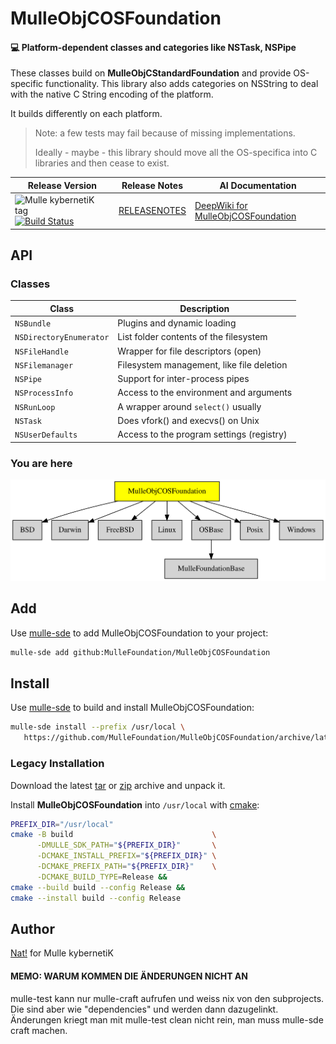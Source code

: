 # MulleObjCOSFoundation

#### 💻 Platform-dependent classes and categories like NSTask, NSPipe

These classes build on **MulleObjCStandardFoundation** and provide OS-specific
functionality. This library also adds categories on NSString to deal with
the native C String encoding of the platform.

It builds differently on each platform.

> Note: a few tests may fail because of missing implementations.
>
> Ideally - maybe - this library should move all the OS-specifica into C
> libraries and then cease to exist.



| Release Version                                       | Release Notes  | AI Documentation
|-------------------------------------------------------|----------------|---------------
| ![Mulle kybernetiK tag](https://img.shields.io/github/tag/MulleFoundation/MulleObjCOSFoundation.svg) [![Build Status](https://github.com/MulleFoundation/MulleObjCOSFoundation/workflows/CI/badge.svg)](//github.com/MulleFoundation/MulleObjCOSFoundation/actions) | [RELEASENOTES](RELEASENOTES.md) | [DeepWiki for MulleObjCOSFoundation](https://deepwiki.com/MulleFoundation/MulleObjCOSFoundation)


## API

### Classes

| Class                   | Description
|-------------------------|----------------------------------------
| `NSBundle`              | Plugins and dynamic loading
| `NSDirectoryEnumerator` | List folder contents of the filesystem
| `NSFileHandle`          | Wrapper for file descriptors (open)
| `NSFilemanager`         | Filesystem management, like file deletion
| `NSPipe`                | Support for inter-process pipes
| `NSProcessInfo`         | Access to the environment and arguments
| `NSRunLoop`             | A wrapper around `select()` usually
| `NSTask`                | Does vfork() and execvs() on Unix
| `NSUserDefaults`        | Access to the program settings (registry)







### You are here

![Overview](overview.dot.svg)

## Add

Use [mulle-sde](//github.com/mulle-sde) to add MulleObjCOSFoundation to your project:

``` sh
mulle-sde add github:MulleFoundation/MulleObjCOSFoundation
```

## Install

Use [mulle-sde](//github.com/mulle-sde) to build and install MulleObjCOSFoundation:

``` sh
mulle-sde install --prefix /usr/local \
   https://github.com/MulleFoundation/MulleObjCOSFoundation/archive/latest.tar.gz
```

### Legacy Installation


Download the latest [tar](https://github.com/MulleFoundation/MulleObjCOSFoundation/archive/refs/tags/latest.tar.gz) or [zip](https://github.com/MulleFoundation/MulleObjCOSFoundation/archive/refs/tags/latest.zip) archive and unpack it.

Install **MulleObjCOSFoundation** into `/usr/local` with [cmake](https://cmake.org):

``` sh
PREFIX_DIR="/usr/local"
cmake -B build                               \
      -DMULLE_SDK_PATH="${PREFIX_DIR}"       \
      -DCMAKE_INSTALL_PREFIX="${PREFIX_DIR}" \
      -DCMAKE_PREFIX_PATH="${PREFIX_DIR}"    \
      -DCMAKE_BUILD_TYPE=Release &&
cmake --build build --config Release &&
cmake --install build --config Release
```

## Author

[Nat!](https://mulle-kybernetik.com/weblog) for Mulle kybernetiK  


#### MEMO: WARUM KOMMEN DIE ÄNDERUNGEN NICHT AN

mulle-test kann nur mulle-craft aufrufen und weiss nix von den subprojects.
Die sind aber wie "dependencies" und werden dann dazugelinkt. Änderungen kriegt
man mit mulle-test clean nicht rein, man muss mulle-sde craft machen.
